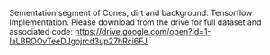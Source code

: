 Sementation segment of Cones, dirt and background. Tensorflow Implementation. Please download from the drive for full dataset and associated code: https://drive.google.com/open?id=1-IaLBROOvTeeDJgojrcd3up27hRci6FJ
